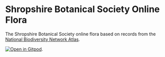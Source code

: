 # Shropshire Botanical Society Online Flora

The Shropshire Botanical Society
online flora based on records from the
[National Biodiversity Network Atlas](https://registry.nbnatlas.org/public/show/dp120).

[![Open in Gitpod](https://gitpod.io/button/open-in-gitpod.svg)](https://gitpod.io/#github.com/joejcollins/captain-magenta).
